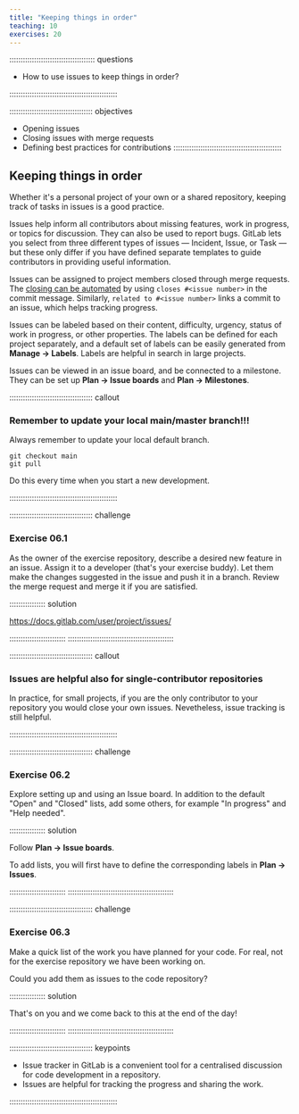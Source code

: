 ```yaml
---
title: "Keeping things in order"
teaching: 10
exercises: 20
---
```


:::::::::::::::::::::::::::::::::::::: questions

- How to use issues to keep things in order?

::::::::::::::::::::::::::::::::::::::::::::::::

::::::::::::::::::::::::::::::::::::: objectives

- Opening issues
- Closing issues with merge requests
- Defining best practices for contributions
::::::::::::::::::::::::::::::::::::::::::::::::

## Keeping things in order

Whether it's a personal project of your own or a shared repository, keeping track of tasks in issues is a good practice.

Issues help inform all contributors about missing features, work in progress, or topics for discussion. They can also be used to report bugs. GitLab lets you select from three different types of issues — Incident, Issue, or Task — but these only differ if you have defined separate templates to guide contributors in providing useful information. 

Issues can be assigned to project members closed through merge requests. The [closing can be automated](https://docs.gitlab.com/user/project/issues/managing_issues/#closing-issues-automatically) by using `closes #<issue number>` in the commit message. Similarly, `related to #<issue number>` links a commit to an issue, which helps tracking progress.

Issues can be labeled based on their content, difficulty, urgency, status of work in progress, or other properties. The labels can be defined for each project separately, and a default set of labels can be easily generated from **Manage -> Labels**. Labels are helpful in search in large projects.

Issues can be viewed in an issue board, and be connected to a milestone. They can be set up **Plan -> Issue boards** and **Plan -> Milestones**.






::::::::::::::::::::::::::::::::::::: callout
### Remember to update your local main/master branch!!!

Always remember to update your local default branch.

```
git checkout main
git pull
```

Do this every time when you start a new development.


::::::::::::::::::::::::::::::::::::::::::::::::




::::::::::::::::::::::::::::::::::::: challenge

### Exercise 06.1

As the owner of the exercise repository, describe a desired new feature in an issue.
Assign it to a developer (that's your exercise buddy).
Let them make the changes suggested in the issue and push it in a branch.
Review the merge request and merge it if you are satisfied.


:::::::::::::::: solution

https://docs.gitlab.com/user/project/issues/

:::::::::::::::::::::::::
:::::::::::::::::::::::::::::::::::::::::::::::


::::::::::::::::::::::::::::::::::::: callout
### Issues are helpful also for single-contributor repositories

In practice, for small projects, if you are the only contributor to your repository you would close your own issues. Nevetheless, issue tracking is still helpful.


::::::::::::::::::::::::::::::::::::::::::::::::

::::::::::::::::::::::::::::::::::::: challenge

### Exercise 06.2

Explore setting up and using an Issue board. In addition to the default "Open" and "Closed" lists, add some others, for example "In progress" and "Help needed".


:::::::::::::::: solution

Follow **Plan -> Issue boards**.

To add lists, you will first have to define the corresponding labels in **Plan -> Issues**.



:::::::::::::::::::::::::
:::::::::::::::::::::::::::::::::::::::::::::::

::::::::::::::::::::::::::::::::::::: challenge

### Exercise 06.3

Make a quick list of the work you have planned for your code. For real, not for the exercise repository we have been working on.

Could you add them as issues to the code repository?

:::::::::::::::: solution

That's on you and we come back to this at the end of the day!

:::::::::::::::::::::::::
:::::::::::::::::::::::::::::::::::::::::::::::

::::::::::::::::::::::::::::::::::::: keypoints 

- Issue tracker in GitLab is a convenient tool for a centralised discussion for code development in a repository.
- Issues are helpful for tracking the progress and sharing the work.

::::::::::::::::::::::::::::::::::::::::::::::::